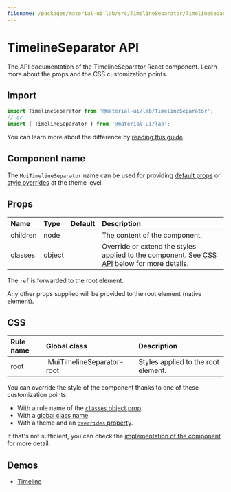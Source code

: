 ```yaml
---
filename: /packages/material-ui-lab/src/TimelineSeparator/TimelineSeparator.js
---
```


<!--- This documentation is automatically generated, do not try to edit it. -->

# TimelineSeparator API

<p class="description">The API documentation of the TimelineSeparator React component. Learn more about the props and the CSS customization points.</p>

## Import

```js
import TimelineSeparator from '@material-ui/lab/TimelineSeparator';
// or
import { TimelineSeparator } from '@material-ui/lab';
```

You can learn more about the difference by [reading this guide](/guides/minimizing-bundle-size/).



## Component name

The `MuiTimelineSeparator` name can be used for providing [default props](/customization/globals/#default-props) or [style overrides](/customization/globals/#css) at the theme level.

## Props

| Name | Type | Default | Description |
|:-----|:-----|:--------|:------------|
| <span class="prop-name">children</span> | <span class="prop-type">node</span> |  | The content of the component. |
| <span class="prop-name">classes</span> | <span class="prop-type">object</span> |  | Override or extend the styles applied to the component. See [CSS API](#css) below for more details. |

The `ref` is forwarded to the root element.

Any other props supplied will be provided to the root element (native element).

## CSS

| Rule name | Global class | Description |
|:-----|:-------------|:------------|
| <span class="prop-name">root</span> | <span class="prop-name">.MuiTimelineSeparator-root</span> | Styles applied to the root element.

You can override the style of the component thanks to one of these customization points:

- With a rule name of the [`classes` object prop](/customization/components/#overriding-styles-with-classes).
- With a [global class name](/customization/components/#overriding-styles-with-global-class-names).
- With a theme and an [`overrides` property](/customization/globals/#css).

If that's not sufficient, you can check the [implementation of the component](https://github.com/mui-org/material-ui/blob/next/packages/material-ui-lab/src/TimelineSeparator/TimelineSeparator.js) for more detail.

## Demos

- [Timeline](/components/timeline/)

